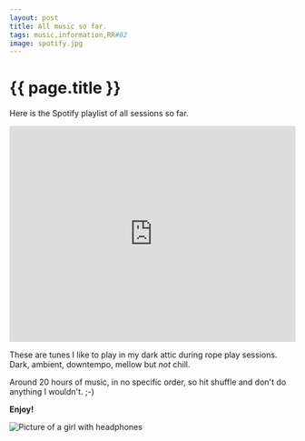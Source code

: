 ```yaml
---
layout: post
title: All music so far.
tags: music,information,RR#02
image: spotify.jpg
---
```

# {{ page.title }}
Here is the Spotify playlist of all sessions so far. 

<iframe src="https://embed.spotify.com/?uri=spotify%3Auser%3Aroguerope%3Aplaylist%3A44ripyDmgpu4pdxKtP9zDE" width="100%" height="380" frameborder="0" allowtransparency="true"></iframe>

These are tunes I like to play in my dark attic during rope play sessions. 
Dark, ambient, downtempo, mellow but *not* chill. 

Around 20 hours of music, in no specific order, so hit shuffle and don't do anything I wouldn't. ;-)

**Enjoy!**

![Picture of a girl with headphones](http://i.imgur.com/PiEcemu.png)